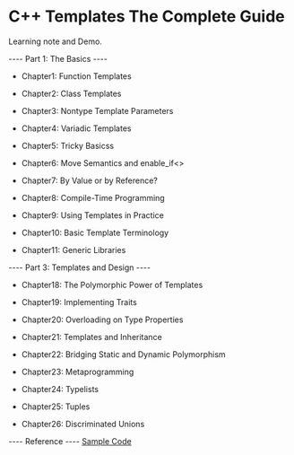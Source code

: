 # C++ Templates The Complete Guide

Learning note and Demo.

---- Part 1: The Basics ----

- Chapter1: Function Templates

- Chapter2: Class Templates

- Chapter3: Nontype Template Parameters

- Chapter4: Variadic Templates

- Chapter5: Tricky Basicss

- Chapter6: Move Semantics and enable_if<>

- Chapter7: By Value or by Reference?

- Chapter8: Compile-Time Programming

- Chapter9: Using Templates in Practice

- Chapter10: Basic Template Terminology

- Chapter11: Generic Libraries

---- Part 3: Templates and Design ----

- Chapter18: The Polymorphic Power of Templates

- Chapter19: Implementing Traits

- Chapter20: Overloading on Type Properties

- Chapter21: Templates and Inheritance

- Chapter22: Bridging Static and Dynamic Polymorphism

- Chapter23: Metaprogramming

- Chapter24: Typelists

- Chapter25: Tuples

- Chapter26: Discriminated Unions

---- Reference ----
[Sample Code](http://www.tmplbook.com/)
